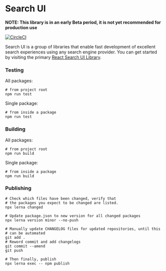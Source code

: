 # Search UI

**NOTE: This library is in an early Beta period, it is not yet recommended for production use**

[![CircleCI](https://circleci.com/gh/elastic/search-ui/tree/master.svg?style=svg&circle-token=c637bc2af60035a1f4cb5367071999ced238be76)](https://circleci.com/gh/elastic/search-ui/tree/master)

Search UI is a group of libraries that enable fast development of excellent search experiences using any search engine provider.
You can get started by visiting the primary [React Search UI Library](packages/react-search-ui/README.md).

### Testing

All packages:

```shell
# from project root
npm run test
```

Single package:

```shell
# from inside a package
npm run test
```

### Building

All packages:

```shell
# from project root
npm run build
```

Single package:

```shell
# from inside a package
npm run build
```

### Publishing

```
# Check which files have been changed, verify that
# the packages you expect to be changed are listed.
npx lerna changed

# Update package.json to new version for all changed packages
npx lerna version minor --no-push

# Manually update CHANGELOG files for updated repositories, until this
# can be automated
git add .
# Reword commit and add changelogs
git commit --amend
git push

# Then finally, publish
npx lerna exec -- npm publish
```
